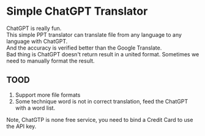
Simple ChatGPT Translator
=====================


ChatGPT is really fun.  
This simple PPT translator can translate file from any language to any language with ChatGPT.  
And the accuracy is verified better than the Google Translate.  
Bad thing is ChatGPT doesn't return result in a united format. Sometimes we need to manually format the result.  

TOOD
----

1. Support more file formats  
2. Some technique word is not in correct translation, feed the ChatGPT with a word list.

Note, ChatGTP is none free service, you need to bind a Credit Card to use the API key.  
